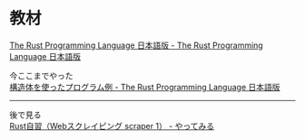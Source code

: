 # 教材

[The Rust Programming Language 日本語版 - The Rust Programming Language 日本語版](https://doc.rust-jp.rs/book-ja/title-page.html)



今ここまでやった  
[構造体を使ったプログラム例 - The Rust Programming Language 日本語版](https://doc.rust-jp.rs/book-ja/ch05-02-example-structs.html)

---

後で見る  
[Rust自習（Webスクレイピング scraper 1） - やってみる](http://ytyaru.hatenablog.com/entry/2021/01/16/000000)
